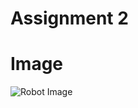 # Assignment 2

# Image

![Robot Image](AME494598Fall2024\Assignments\A2\Assignment_2\Thumbnail.png)
